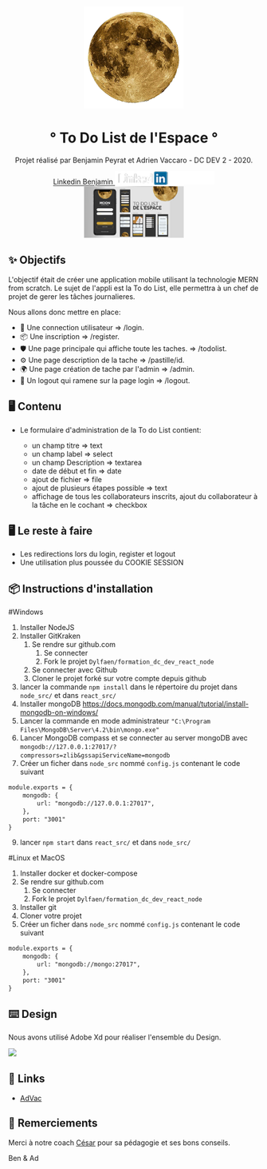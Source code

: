<p align="center">
    <img width="200" src="react_src\src\images\moon.png">
</p>

<h1 align="center">° To Do List de l'Espace °</h1>

<div align="center">

Projet réalisé par Benjamin Peyrat et Adrien Vaccaro - DC DEV 2 - 2020.

<a href="https://www.linkedin.com/in/benjamin-peyrat-4731a3174/">
    Linkedin Benjamin
</a>
<a href="https://www.linkedin.com/in/adrien-vaccaro/">
    <img width="200" src=react_src\src\images\lkd-ad.png>
</a>

<img width="200" src="react_src\src\images\vue-readme.png">
</div>



## ✨ Objectifs

L'objectif était de créer une application mobile utilisant la technologie MERN from scratch.
Le sujet de l'appli est la To do List, elle permettra à un chef de projet de gerer les tâches journalieres.

Nous allons donc mettre en place:

- 🌈 Une connection utilisateur => /login.
- 📦 Une inscription => /register.
- 🛡 Une page principale qui affiche toute les taches. => /todolist.
- ⚙️ Une page description de la tache => /pastille/id.
- 🌍 Une page création de tache par l'admin => /admin.
- 🎨 Un logout qui ramene sur la page login => /logout.

## 🖥 Contenu

- Le formulaire d'administration de la To do List contient:

  - un champ titre => text
  - un champ label  => select
  - un champ Description => textarea
  - date de début et fin => date
  - ajout de fichier => file
  - ajout de plusieurs étapes possible => text
  - affichage de tous les collaborateurs inscrits, ajout du collaborateur à la tâche en le cochant => checkbox

## 🖥 Le reste à faire

- Les redirections lors du login, register et logout
- Une utilisation plus poussée du COOKIE SESSION


## 📦 Instructions d'installation

#Windows

1. Installer NodeJS
2. Installer GitKraken
    1. Se rendre sur github.com
        1. Se connecter
        2. Fork le projet `Dylfaen/formation_dc_dev_react_node`
    1. Se connecter avec Github
    2. Cloner le projet forké sur votre compte depuis github
3. lancer la commande `npm install` dans le répertoire du projet dans `node_src/` et dans `react_src/`
4. Installer mongoDB https://docs.mongodb.com/manual/tutorial/install-mongodb-on-windows/
5. Lancer la commande en mode administrateur `"C:\Program Files\MongoDB\Server\4.2\bin\mongo.exe"`
6. Lancer MongoDB compass et se connecter au server mongoDB avec `mongodb://127.0.0.1:27017/?compressors=zlib&gssapiServiceName=mongodb`
7. Créer un ficher dans `node_src` nommé `config.js` contenant le code suivant 
```
module.exports = {
    mongodb: {
        url: "mongodb://127.0.0.1:27017",
    },
    port: "3001"
}
```
9. lancer `npm start` dans `react_src/` et dans `node_src/`


#Linux et MacOS
1. Installer docker et docker-compose
2. Se rendre sur github.com
    1. Se connecter
    2. Fork le projet `Dylfaen/formation_dc_dev_react_node`
3. Installer git
4. Cloner votre projet
5. Créer un ficher dans `node_src` nommé `config.js` contenant le code suivant 
```
module.exports = {
    mongodb: {
        url: "mongodb://mongo:27017",
    },
    port: "3001"
}
````

## ⌨️ Design

Nous avons utilisé Adobe Xd pour réaliser l'ensemble du Design.

<p align="left">
<a href="https://xd.adobe.com/view/5d6f2e10-05d9-4215-66e2-18bb4af23700-2b5e/?fullscreen">
    <img width="50" src="https://cdn.freebiesupply.com/logos/large/2x/adobe-xd-logo-png-transparent.png">
</a>
</p>


## 🔗 Links

- [AdVac](https://advac.fr/)


## 🤝 Remerciements

Merci à notre coach [César](https://www.linkedin.com/in/cesarfraisseix/) pour sa pédagogie et ses bons conseils.

Ben & Ad